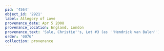 ```yaml
---
pid: '4564'
object_id: '2921'
label: Allegory of Love
provenance_date: Apr 5 2008
provenance_location: England, London
provenance_text: 'Sale, Christie''s, Lot #3 (as ''Hendrick van Balen'')'
order: '0076'
collection: provenance
---
```

